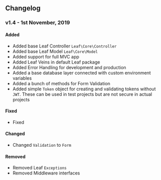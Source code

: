 ## Changelog
### v1.4 - 1st November, 2019
#### Added
- Added base Leaf Controller `Leaf\Core\Controller`
- Added base Leaf Model `Leaf\Core\Model`
- Added support for full MVC app
- Added Leaf Veins in default Leaf package
- Added Error Handling for development and production
- Added a base database layer connected with custom environment variables
- Added a bunch of methods for Form Validation
- Added simple `Token` object for creating and validating tokens without `JWT`. These can be used in test projects but are not secure in actual projects


#### Fixed
- Fixed 


#### Changed
- Changed `Validation` to `Form`


#### Removed
- Removed Leaf `Exceptions`
- Removed Middleware interfaces